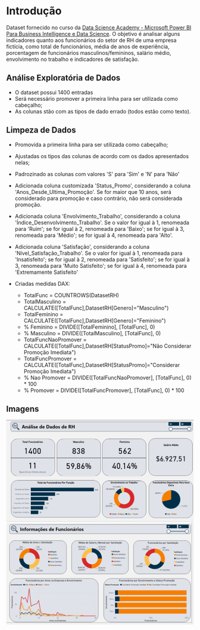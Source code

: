 # Introdução

Dataset fornecido no curso da [Data Science Academy - Microsoft Power BI Para Business Intelligence e Data Science](https://www.datascienceacademy.com.br/cursosgratuitos).
O objetivo é analisar alguns indicadores quanto aos funcionários do setor de RH de uma empresa fictícia, como total de funcionários, média de anos de experiência, porcentagem de funcionários masculinos/femininos, salário médio, envolvimento no trabalho e indicadores de satisfação.

## Análise Exploratória de Dados

- O dataset possui 1400 entradas
- Será necessário promover a primeira linha para ser utilizada como cabeçalho;
- As colunas stão com as tipos de dado errado (todos estão como texto).

## Limpeza de Dados

- Promovida a primeira linha para ser utilizada como cabeçalho;
- Ajustadas os tipos das colunas de acordo com os dados apresentados nelas;
- Padrozinado as colunas com valores 'S' para 'Sim' e 'N' para 'Não'
- Adicionada coluna customizada 'Status_Promo', considerando a coluna 'Anos_Desde_Ultima_Promoção'. Se for maior que 10 anos, será considerado para promoção e caso contrário, não será considerada promoção.
- Adicionada coluna 'Envolvimento_Trabalho', considerando a coluna 'Índice_Desenvolvimento_Trabalho'. Se o valor for igual à 1, renomeada para 'Ruim'; se for igual à 2, renomeada para 'Baixo'; se for igual à 3, renomeada para 'Médio'; se for igual à 4, renomeada para 'Alto'.
- Adicionada coluna 'Satisfação', considerando a coluna 'Nível_Satisfação_Trabalho'. Se o valor for igual à 1, renomeada para 'Insatisfeito'; se for igual à 2, renomeada para 'Satisfeito'; se for igual à 3, renomeada para 'Muito Satisfeito'; se for igual à 4, renomeada para 'Extremamente Satisfeito'

- Criadas medidas DAX:
  - TotalFunc = COUNTROWS(DatasetRH) 
  - TotalMasculino = CALCULATE([TotalFunc],DatasetRH[Genero]="Masculino")
  - TotalFeminino = CALCULATE([TotalFunc],DatasetRH[Genero]="Feminino")
  - % Feminino = DIVIDE([TotalFeminino], [TotalFunc], 0)
  - % Masculino = DIVIDE([TotalMasculino], [TotalFunc], 0) 
  - TotalFuncNaoPromover = CALCULATE([TotalFunc],DatasetRH[StatusPromo]="Não Considerar Promoção Imediata")
  - TotalFuncPromover = CALCULATE([TotalFunc],DatasetRH[StatusPromo]="Considerar Promoção Imediata")
  - % Nao Promover = DIVIDE([TotalFuncNaoPromover], [TotalFunc], 0) * 100
  - % Promover = DIVIDE([TotalFuncPromover], [TotalFunc], 0) * 100   


## Imagens

![RH](https://github.com/lucaskotowski/data-science-portfolio/blob/main/power-bi/rh/img/rh1.png)
![RH](https://github.com/lucaskotowski/data-science-portfolio/blob/main/power-bi/rh/img/rh22.png)
